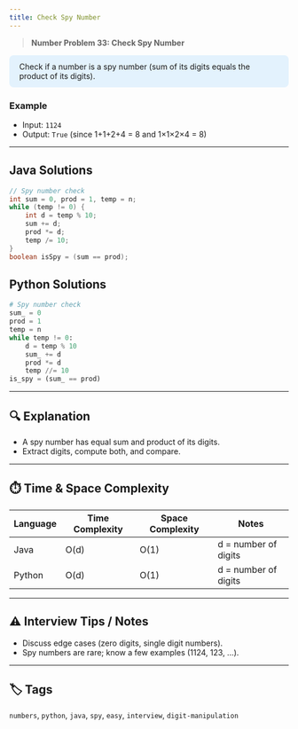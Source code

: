 ```yaml
---
title: Check Spy Number
---
```


> **Number Problem 33: Check Spy Number**

<div style="background: #e3f2fd; padding: 12px 18px; border-radius: 8px; margin-bottom: 18px;">
Check if a number is a spy number (sum of its digits equals the product of its digits).
</div>

### Example

- Input: `1124`
- Output: `True` (since 1+1+2+4 = 8 and 1×1×2×4 = 8)

---

## Java Solutions
```java
// Spy number check
int sum = 0, prod = 1, temp = n;
while (temp != 0) {
    int d = temp % 10;
    sum += d;
    prod *= d;
    temp /= 10;
}
boolean isSpy = (sum == prod);
```

## Python Solutions
```python
# Spy number check
sum_ = 0
prod = 1
temp = n
while temp != 0:
    d = temp % 10
    sum_ += d
    prod *= d
    temp //= 10
is_spy = (sum_ == prod)
``` 

---

## 🔍 Explanation
- A spy number has equal sum and product of its digits.
- Extract digits, compute both, and compare.

---

## ⏱️ Time & Space Complexity
| Language | Time Complexity | Space Complexity | Notes |
|----------|-----------------|------------------|-------|
| Java     | O(d)            | O(1)             | d = number of digits |
| Python   | O(d)            | O(1)             | d = number of digits |

---

## ⚠️ Interview Tips / Notes
- Discuss edge cases (zero digits, single digit numbers).
- Spy numbers are rare; know a few examples (1124, 123, ...).

---

## 🏷 Tags
`numbers`, `python`, `java`, `spy`, `easy`, `interview`, `digit-manipulation`

